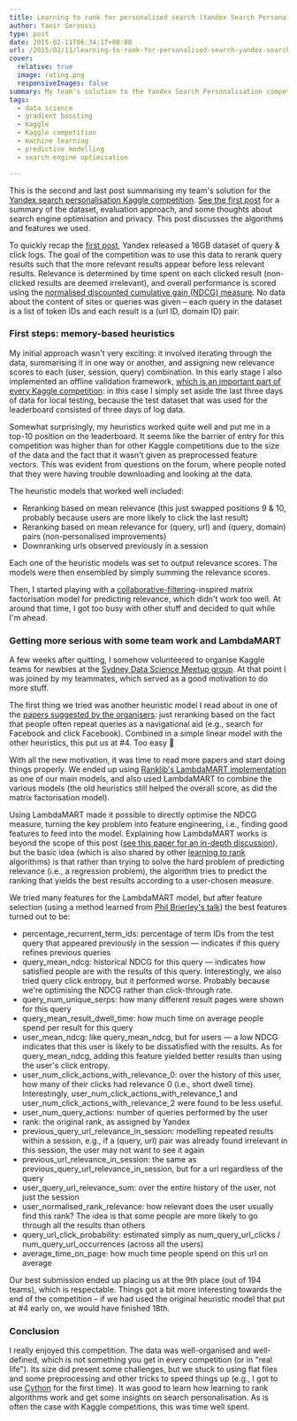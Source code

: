 ```yaml
---
title: Learning to rank for personalised search (Yandex Search Personalisation – Kaggle Competition Summary – Part 2)
author: Yanir Seroussi
type: post
date: 2015-02-11T06:34:17+00:00
url: /2015/02/11/learning-to-rank-for-personalised-search-yandex-search-personalisation-kaggle-competition-summary-part-2/
cover:
  relative: true
  image: rating.png
  responsiveImages: false
summary: My team's solution to the Yandex Search Personalisation competition (finished 9th out of 194 teams).
tags:
  - data science
  - gradient boosting
  - Kaggle
  - Kaggle competition
  - machine learning
  - predictive modelling
  - search engine optimisation

---
```

This is the second and last post summarising my team's solution for the <a href="https://www.kaggle.com/c/yandex-personalized-web-search-challenge" target="_blank" rel="noopener">Yandex search personalisation Kaggle competition</a>. [See the first post][1] for a summary of the dataset, evaluation approach, and some thoughts about search engine optimisation and privacy. This post discusses the algorithms and features we used.

To quickly recap the [first post][1], Yandex released a 16GB dataset of query & click logs. The goal of the competition was to use this data to rerank query results such that the more relevant results appear before less relevant results. Relevance is determined by time spent on each clicked result (non-clicked results are deemed irrelevant), and overall performance is scored using the <a href="https://en.wikipedia.org/wiki/Discounted_cumulative_gain" target="_blank" rel="noopener">normalised discounted cumulative gain (NDCG) measure</a>. No data about the content of sites or queries was given &ndash; each query in the dataset is a list of token IDs and each result is a (url ID, domain ID) pair.

### First steps: memory-based heuristics

My initial approach wasn't very exciting: it involved iterating through the data, summarising it in one way or another, and assigning new relevance scores to each (user, session, query) combination. In this early stage I also implemented an offline validation framework, [which is an important part of every Kaggle competition][2]: in this case I simply set aside the last three days of data for local testing, because the test dataset that was used for the leaderboard consisted of three days of log data.

Somewhat surprisingly, my heuristics worked quite well and put me in a top-10 position on the leaderboard. It seems like the barrier of entry for this competition was higher than for other Kaggle competitions due to the size of the data and the fact that it wasn't given as preprocessed feature vectors. This was evident from questions on the forum, where people noted that they were having trouble downloading and looking at the data.

The heuristic models that worked well included:

  * Reranking based on mean relevance (this just swapped positions 9 & 10, probably because users are more likely to click the last result)
  * Reranking based on mean relevance for (query, url) and (query, domain) pairs (non-personalised improvements)
  * Downranking urls observed previously in a session

Each one of the heuristic models was set to output relevance scores. The models were then ensembled by simply summing the relevance scores.

Then, I started playing with a <a href="https://en.wikipedia.org/wiki/Collaborative_filtering" target="_blank" rel="noopener">collaborative-filtering</a>-inspired matrix factorisation model for predicting relevance, which didn't work too well. At around that time, I got too busy with other stuff and decided to quit while I'm ahead.

### Getting more serious with some team work and LambdaMART

A few weeks after quitting, I somehow volunteered to organise Kaggle teams for newbies at the <a href="http://www.meetup.com/Data-Science-Sydney/" target="_blank" rel="noopener">Sydney Data Science Meetup group</a>. At that point I was joined by my teammates, which served as a good motivation to do more stuff.

The first thing we tried was another heuristic model I read about in one of the <a href="https://www.kaggle.com/c/yandex-personalized-web-search-challenge/details/related-papers" target="_blank" rel="noopener">papers suggested by the organisers</a>: just reranking based on the fact that people often repeat queries as a navigational aid (e.g., search for Facebook and click Facebook). Combined in a simple linear model with the other heuristics, this put us at #4. Too easy 🙂

With all the new motivation, it was time to read more papers and start doing things properly. We ended up using <a href="http://sourceforge.net/p/lemur/wiki/RankLib/" target="_blank" rel="noopener">Ranklib's LambdaMART implementation</a> as one of our main models, and also used LambdaMART to combine the various models (the old heuristics still helped the overall score, as did the matrix factorisation model).

Using LambdaMART made it possible to directly optimise the NDCG measure, turning the key problem into feature engineering, i.e., finding good features to feed into the model. Explaining how LambdaMART works is beyond the scope of this post (<a href="http://research.microsoft.com/pubs/132652/MSR-TR-2010-82.pdf" target="_blank" rel="noopener">see this paper for an in-depth discussion</a>), but the basic idea (which is also shared by other <a href="https://en.wikipedia.org/wiki/Learning_to_rank" target="_blank" rel="noopener">learning to rank</a> algorithms) is that rather than trying to solve the hard problem of predicting relevance (i.e., a regression problem), the algorithm tries to predict the ranking that yields the best results according to a user-chosen measure.

We tried many features for the LambdaMART model, but after feature selection (using a method learned from <a href="http://anotherdataminingblog.blogspot.com.au/2013/10/techniques-to-improve-accuracy-of-your_17.html" target="_blank" rel="noopener">Phil Brierley's talk</a>) the best features turned out to be:

  * percentage\_recurrent\_term_ids: percentage of term IDs from the test query that appeared previously in the session &#8212; indicates if this query refines previous queries
  * query\_mean\_ndcg: historical NDCG for this query &#8212; indicates how satisfied people are with the results of this query. Interestingly, we also tried query click entropy, but it performed worse. Probably because we're optimising the NDCG rather than click-through rate.
  * query\_num\_unique_serps: how many different result pages were shown for this query
  * query\_mean\_result\_dwell\_time: how much time on average people spend per result for this query
  * user\_mean\_ndcg: like query\_mean\_ndcg, but for users &#8212; a low NDCG indicates that this user is likely to be dissatisfied with the results. As for query\_mean\_ndcg, adding this feature yielded better results than using the user's click entropy.
  * user\_num\_click\_actions\_with\_relevance\_0: over the history of this user, how many of their clicks had relevance 0 (i.e., short dwell time). Interestingly, user\_num\_click\_actions\_with\_relevance\_1 and user\_num\_click\_actions\_with\_relevance\_2 were found to be less useful.
  * user\_num\_query_actions: number of queries performed by the user
  * rank: the original rank, as assigned by Yandex
  * previous\_query\_url\_relevance\_in_session: modelling repeated results within a session, e.g., if a (query, url) pair was already found irrelevant in this session, the user may not want to see it again
  * previous\_url\_relevance\_in\_session: the same as previous\_query\_url\_relevance\_in_session, but for a url regardless of the query
  * user\_query\_url\_relevance\_sum: over the entire history of the user, not just the session
  * user\_normalised\_rank_relevance: how relevant does the user usually find this rank? The idea is that some people are more likely to go through all the results than others
  * query\_url\_click\_probability: estimated simply as num\_query\_url\_clicks / num\_query\_url_occurrences (across all the users)
  * average\_time\_on_page: how much time people spend on this url on average

Our best submission ended up placing us at the 9th place (out of 194 teams), which is respectable. Things got a bit more interesting towards the end of the competition &ndash; if we had used the original heuristic model that put at #4 early on, we would have finished 18th.

### Conclusion

I really enjoyed this competition. The data was well-organised and well-defined, which is not something you get in every competition (or in "real life"). Its size did present some challenges, but we stuck to using flat files and some preprocessing and other tricks to speed things up (e.g., I got to use <a href="http://cython.org/" target="_blank" rel="noopener">Cython</a> for the first time). It was good to learn how learning to rank algorithms work and get some insights on search personalisation. As is often the case with Kaggle competitions, this was time well spent.

 [1]: https://yanirseroussi.com/2015/01/29/is-thinking-like-a-search-engine-possible-yandex-search-personalisation-kaggle-competition-summary-part-1/ "Is thinking like a search engine possible? (Yandex search personalisation – Kaggle competition summary – part 1)"
 [2]: https://yanirseroussi.com/2014/08/24/how-to-almost-win-kaggle-competitions/ "How to (almost) win Kaggle competitions"

